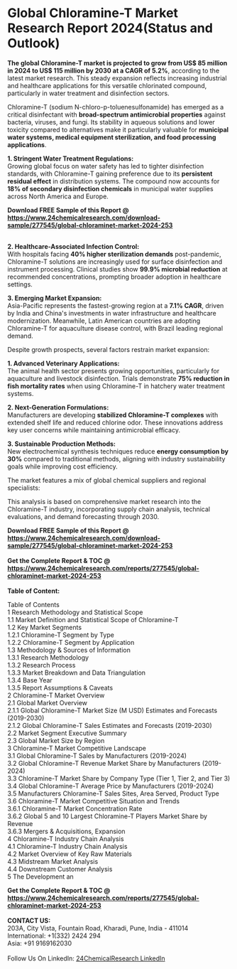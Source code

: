 <h1>Global Chloramine-T Market Research Report 2024(Status and Outlook)</h1><p><strong>The global Chloramine-T market is projected to grow from US$ 85 million in 2024 to US$ 115 million by 2030 at a CAGR of 5.2%</strong>, according to the latest market research. This steady expansion reflects increasing industrial and healthcare applications for this versatile chlorinated compound, particularly in water treatment and disinfection sectors.</p><p>Chloramine-T (sodium N-chloro-p-toluenesulfonamide) has emerged as a critical disinfectant with <strong>broad-spectrum antimicrobial properties</strong> against bacteria, viruses, and fungi. Its stability in aqueous solutions and lower toxicity compared to alternatives make it particularly valuable for <strong>municipal water systems, medical equipment sterilization, and food processing applications</strong>.</p><p><strong>1. Stringent Water Treatment Regulations:</strong><br>
Growing global focus on water safety has led to tighter disinfection standards, with Chloramine-T gaining preference due to its <strong>persistent residual effect</strong> in distribution systems. The compound now accounts for <strong>18% of secondary disinfection chemicals</strong> in municipal water supplies across North America and Europe.</p><div><b>Download FREE Sample of this Report @ 
            <a href="https://www.24chemicalresearch.com/download-sample/277545/global-chloraminet-market-2024-253">
            https://www.24chemicalresearch.com/download-sample/277545/global-chloraminet-market-2024-253</a></b></div><br><p><strong>2. Healthcare-Associated Infection Control:</strong><br>
With hospitals facing <strong>40% higher sterilization demands</strong> post-pandemic, Chloramine-T solutions are increasingly used for surface disinfection and instrument processing. Clinical studies show <strong>99.9% microbial reduction</strong> at recommended concentrations, prompting broader adoption in healthcare settings.</p><p><strong>3. Emerging Market Expansion:</strong><br>
Asia-Pacific represents the fastest-growing region at a <strong>7.1% CAGR</strong>, driven by India and China's investments in water infrastructure and healthcare modernization. Meanwhile, Latin American countries are adopting Chloramine-T for aquaculture disease control, with Brazil leading regional demand.</p><p>Despite growth prospects, several factors restrain market expansion:</p><p><strong>1. Advanced Veterinary Applications:</strong><br>
The animal health sector presents growing opportunities, particularly for aquaculture and livestock disinfection. Trials demonstrate <strong>75% reduction in fish mortality rates</strong> when using Chloramine-T in hatchery water treatment systems.</p><p><strong>2. Next-Generation Formulations:</strong><br>
Manufacturers are developing <strong>stabilized Chloramine-T complexes</strong> with extended shelf life and reduced chlorine odor. These innovations address key user concerns while maintaining antimicrobial efficacy.</p><p><strong>3. Sustainable Production Methods:</strong><br>
New electrochemical synthesis techniques reduce <strong>energy consumption by 30%</strong> compared to traditional methods, aligning with industry sustainability goals while improving cost efficiency.</p><p>The market features a mix of global chemical suppliers and regional specialists:</p><p>This analysis is based on comprehensive market research into the Chloramine-T industry, incorporating supply chain analysis, technical evaluations, and demand forecasting through 2030.</p><div><b>Download FREE Sample of this Report @ 
            <a href="https://www.24chemicalresearch.com/download-sample/277545/global-chloraminet-market-2024-253">
            https://www.24chemicalresearch.com/download-sample/277545/global-chloraminet-market-2024-253</a></b></div><br><div><b>Get the Complete Report & TOC @ 
            <a href="https://www.24chemicalresearch.com/reports/277545/global-chloraminet-market-2024-253">
            https://www.24chemicalresearch.com/reports/277545/global-chloraminet-market-2024-253</a></b></div><br>
            <b>Table of Content:</b><p>Table of Contents<br />
1 Research Methodology and Statistical Scope<br />
1.1 Market Definition and Statistical Scope of Chloramine-T<br />
1.2 Key Market Segments<br />
1.2.1 Chloramine-T Segment by Type<br />
1.2.2 Chloramine-T Segment by Application<br />
1.3 Methodology & Sources of Information<br />
1.3.1 Research Methodology<br />
1.3.2 Research Process<br />
1.3.3 Market Breakdown and Data Triangulation<br />
1.3.4 Base Year<br />
1.3.5 Report Assumptions & Caveats<br />
2 Chloramine-T Market Overview<br />
2.1 Global Market Overview<br />
2.1.1 Global Chloramine-T Market Size (M USD) Estimates and Forecasts (2019-2030)<br />
2.1.2 Global Chloramine-T Sales Estimates and Forecasts (2019-2030)<br />
2.2 Market Segment Executive Summary<br />
2.3 Global Market Size by Region<br />
3 Chloramine-T Market Competitive Landscape<br />
3.1 Global Chloramine-T Sales by Manufacturers (2019-2024)<br />
3.2 Global Chloramine-T Revenue Market Share by Manufacturers (2019-2024)<br />
3.3 Chloramine-T Market Share by Company Type (Tier 1, Tier 2, and Tier 3)<br />
3.4 Global Chloramine-T Average Price by Manufacturers (2019-2024)<br />
3.5 Manufacturers Chloramine-T Sales Sites, Area Served, Product Type<br />
3.6 Chloramine-T Market Competitive Situation and Trends<br />
3.6.1 Chloramine-T Market Concentration Rate<br />
3.6.2 Global 5 and 10 Largest Chloramine-T Players Market Share by Revenue<br />
3.6.3 Mergers & Acquisitions, Expansion<br />
4 Chloramine-T Industry Chain Analysis<br />
4.1 Chloramine-T Industry Chain Analysis<br />
4.2 Market Overview of Key Raw Materials<br />
4.3 Midstream Market Analysis<br />
4.4 Downstream Customer Analysis<br />
5 The Development an</p><div><b>Get the Complete Report & TOC @ 
            <a href="https://www.24chemicalresearch.com/reports/277545/global-chloraminet-market-2024-253">
            https://www.24chemicalresearch.com/reports/277545/global-chloraminet-market-2024-253</a></b></div><br><b>CONTACT US:</b><br>
            203A, City Vista, Fountain Road, Kharadi, Pune, India - 411014<br>
            International: +1(332) 2424 294<br>
            Asia: +91 9169162030 <br><br>
            Follow Us On LinkedIn: <a href="https://www.linkedin.com/company/24chemicalresearch/">24ChemicalResearch LinkedIn</a>